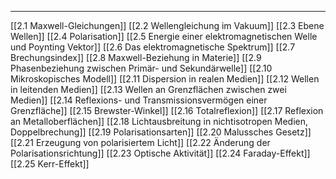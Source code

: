 ***

[[2.1 Maxwell-Gleichungen]]
[[2.2 Wellengleichung im Vakuum]]
[[2.3 Ebene Wellen]]
[[2.4 Polarisation]]
[[2.5 Energie einer elektromagnetischen Welle und Poynting Vektor]]
[[2.6 Das elektromagnetische Spektrum]]
[[2.7 Brechungsindex]]
[[2.8 Maxwell-Beziehung in Materie]]
[[2.9 Phasenbeziehung zwischen Primär- und Sekundärwelle]]
[[2.10 Mikroskopisches Modell]]
[[2.11 Dispersion in realen Medien]]
[[2.12  Wellen in leitenden Medien]]
[[2.13 Wellen an Grenzflächen zwischen zwei Medien]]
[[2.14 Reflexions- und Transmissionsvermögen einer Grenzfläche]]
[[2.15 Brewster-Winkel]]
[[2.16 Totalreflexion]]
[[2.17 Reflexion an Metalloberflächen]]
[[2.18 Lichtausbreitung in nichtisotropen Medien, Doppelbrechung]]
[[2.19 Polarisationsarten]]
[[2.20 Malussches Gesetz]]
[[2.21 Erzeugung von polarisiertem Licht]]
[[2.22 Änderung der Polarisationsrichtung]]
[[2.23 Optische Aktivität]]
[[2.24 Faraday-Effekt]]
[[2.25 Kerr-Effekt]]

